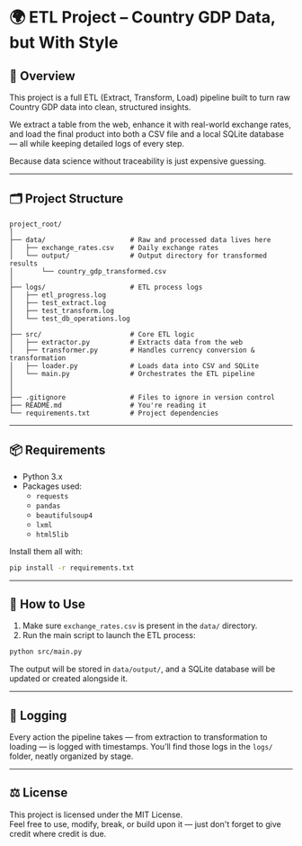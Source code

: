 # 🌍 ETL Project – Country GDP Data, but With Style

## 🧠 Overview
This project is a full ETL (Extract, Transform, Load) pipeline built to turn raw Country GDP data into clean, structured insights.

We extract a table from the web, enhance it with real-world exchange rates, and load the final product into both a CSV file and a local SQLite database — all while keeping detailed logs of every step.

Because data science without traceability is just expensive guessing.

---

## 🗂️ Project Structure
```
project_root/
│
├── data/                     # Raw and processed data lives here
│   ├── exchange_rates.csv    # Daily exchange rates
│   └── output/               # Output directory for transformed results
│       └── country_gdp_transformed.csv
│
├── logs/                     # ETL process logs
│   ├── etl_progress.log
│   ├── test_extract.log
│   ├── test_transform.log
│   └── test_db_operations.log
│
├── src/                      # Core ETL logic
│   ├── extractor.py          # Extracts data from the web
│   ├── transformer.py        # Handles currency conversion & transformation
│   ├── loader.py             # Loads data into CSV and SQLite
│   └── main.py               # Orchestrates the ETL pipeline
│
│
├── .gitignore                # Files to ignore in version control
├── README.md                 # You're reading it
└── requirements.txt          # Project dependencies
```

---

## 📦 Requirements
- Python 3.x
- Packages used:
  - `requests`
  - `pandas`
  - `beautifulsoup4`
  - `lxml`
  - `html5lib`

Install them all with:

```bash
pip install -r requirements.txt
```

---

## 🚀 How to Use

1. Make sure `exchange_rates.csv` is present in the `data/` directory.
2. Run the main script to launch the ETL process:

```bash
python src/main.py
```

The output will be stored in `data/output/`, and a SQLite database will be updated or created alongside it.

---

## 📝 Logging

Every action the pipeline takes — from extraction to transformation to loading — is logged with timestamps. You’ll find those logs in the `logs/` folder, neatly organized by stage.

---

## ⚖️ License

This project is licensed under the MIT License.  
Feel free to use, modify, break, or build upon it — just don't forget to give credit where credit is due.
